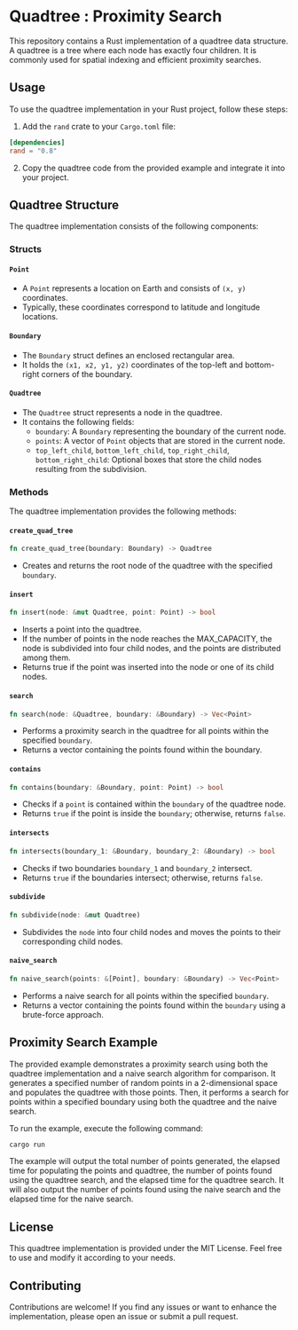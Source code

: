 # Quadtree : Proximity Search

This repository contains a Rust implementation of a quadtree data structure. A quadtree is a tree where each node has exactly four children. It is commonly used for spatial indexing and efficient proximity searches.

## Usage

To use the quadtree implementation in your Rust project, follow these steps:

1. Add the `rand` crate to your `Cargo.toml` file:

```toml
[dependencies]
rand = "0.8"
```

2. Copy the quadtree code from the provided example and integrate it into your project.

## Quadtree Structure

The quadtree implementation consists of the following components:

### Structs

#### `Point`

- A `Point` represents a location on Earth and consists of `(x, y)` coordinates.
- Typically, these coordinates correspond to latitude and longitude locations.

#### `Boundary`

- The `Boundary` struct defines an enclosed rectangular area.
- It holds the `(x1, x2, y1, y2)` coordinates of the top-left and bottom-right corners of the boundary.

#### `Quadtree`

- The `Quadtree` struct represents a node in the quadtree.
- It contains the following fields:
  - `boundary`: A `Boundary` representing the boundary of the current node.
  - `points`: A vector of `Point` objects that are stored in the current node.
  - `top_left_child`, `bottom_left_child`, `top_right_child`, `bottom_right_child`: Optional boxes that store the child nodes resulting from the subdivision.

### Methods

The quadtree implementation provides the following methods:

#### `create_quad_tree`
```rust
fn create_quad_tree(boundary: Boundary) -> Quadtree
```
- Creates and returns the root node of the quadtree with the specified `boundary`.

#### `insert`
```rust
fn insert(node: &mut Quadtree, point: Point) -> bool
```
- Inserts a point into the quadtree.
- If the number of points in the node reaches the MAX_CAPACITY, the node is subdivided into four child nodes, and the points are distributed among them.
- Returns true if the point was inserted into the node or one of its child nodes.

#### `search`
```rust
fn search(node: &Quadtree, boundary: &Boundary) -> Vec<Point>
```
- Performs a proximity search in the quadtree for all points within the specified `boundary`.
- Returns a vector containing the points found within the boundary.

#### `contains`
```rust
fn contains(boundary: &Boundary, point: Point) -> bool
```
- Checks if a `point` is contained within the `boundary` of the quadtree node.
- Returns `true` if the point is inside the `boundary`; otherwise, returns `false`.

#### `intersects`
```rust
fn intersects(boundary_1: &Boundary, boundary_2: &Boundary) -> bool
```
- Checks if two boundaries `boundary_1` and `boundary_2` intersect.
- Returns `true` if the boundaries intersect; otherwise, returns `false`.

#### `subdivide`
```rust
fn subdivide(node: &mut Quadtree)
```
- Subdivides the `node` into four child nodes and moves the points to their corresponding child nodes.

#### `naive_search`
```rust
fn naive_search(points: &[Point], boundary: &Boundary) -> Vec<Point>
```
- Performs a naive search for all points within the specified `boundary`.
- Returns a vector containing the points found within the `boundary` using a brute-force approach.

## Proximity Search Example
The provided example demonstrates a proximity search using both the quadtree implementation and a naive search algorithm for comparison. It generates a specified number of random points in a 2-dimensional space and populates the quadtree with those points. Then, it performs a search for points within a specified boundary using both the quadtree and the naive search.

To run the example, execute the following command:
```rust
cargo run
```
The example will output the total number of points generated, the elapsed time for populating the points and quadtree, the number of points found using the quadtree search, and the elapsed time for the quadtree search. It will also output the number of points found using the naive search and the elapsed time for the naive search.

## License
This quadtree implementation is provided under the MIT License. Feel free to use and modify it according to your needs.

## Contributing
Contributions are welcome! If you find any issues or want to enhance the implementation, please open an issue or submit a pull request.


